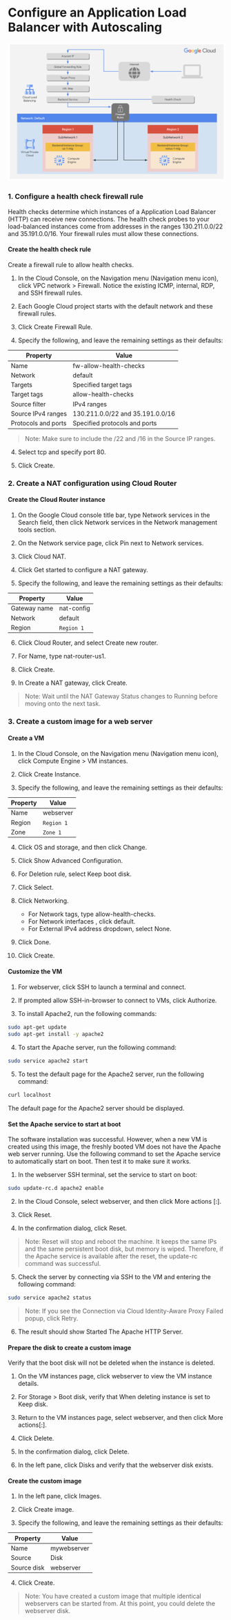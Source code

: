 # Configure an Application Load Balancer with Autoscaling

![alt text](image.png)

### 1. Configure a health check firewall rule

Health checks determine which instances of a Application Load Balancer (HTTP) can receive new connections. The health check probes to your load-balanced instances come from addresses in the ranges 130.211.0.0/22 and 35.191.0.0/16. Your firewall rules must allow these connections.

#### Create the health check rule

Create a firewall rule to allow health checks.

1. In the Cloud Console, on the Navigation menu (Navigation menu icon), click VPC network > Firewall.
   Notice the existing ICMP, internal, RDP, and SSH firewall rules.

2. Each Google Cloud project starts with the default network and these firewall rules.

3. Click Create Firewall Rule.

4. Specify the following, and leave the remaining settings as their defaults:

| Property            | Value                            |
| ------------------- | -------------------------------- |
| Name                | fw-allow-health-checks           |
| Network             | default                          |
| Targets             | Specified target tags            |
| Target tags         | allow-health-checks              |
| Source filter       | IPv4 ranges                      |
| Source IPv4 ranges  | 130.211.0.0/22 and 35.191.0.0/16 |
| Protocols and ports | Specified protocols and ports    |

> Note: Make sure to include the /22 and /16 in the Source IP ranges.

4. Select tcp and specify port 80.

5. Click Create.

### 2. Create a NAT configuration using Cloud Router

#### Create the Cloud Router instance

1. On the Google Cloud console title bar, type Network services in the Search field, then click Network services in the Network management tools section.

2. On the Network service page, click Pin next to Network services.

3. Click Cloud NAT.

4. Click Get started to configure a NAT gateway.

5. Specify the following, and leave the remaining settings as their defaults:

| Property     | Value      |
| ------------ | ---------- |
| Gateway name | nat-config |
| Network      | default    |
| Region       | `Region 1` |

6. Click Cloud Router, and select Create new router.

7. For Name, type nat-router-us1.

8. Click Create.

9. In Create a NAT gateway, click Create.

> Note: Wait until the NAT Gateway Status changes to Running before moving onto the next task.

### 3. Create a custom image for a web server

#### Create a VM

1. In the Cloud Console, on the Navigation menu (Navigation menu icon), click Compute Engine > VM instances.

2. Click Create Instance.

3. Specify the following, and leave the remaining settings as their defaults:

| Property | Value      |
| -------- | ---------- |
| Name     | webserver  |
| Region   | `Region 1` |
| Zone     | `Zone 1`   |

4. Click OS and storage, and then click Change.

5. Click Show Advanced Configuration.

6. For Deletion rule, select Keep boot disk.

7. Click Select.

8. Click Networking.

   - For Network tags, type allow-health-checks.
   - For Network interfaces , click default.
   - For External IPv4 address dropdown, select None.

9. Click Done.

10. Click Create.

#### Customize the VM

1. For webserver, click SSH to launch a terminal and connect.

2. If prompted allow SSH-in-browser to connect to VMs, click Authorize.

3. To install Apache2, run the following commands:

```bash
sudo apt-get update
sudo apt-get install -y apache2
```

4. To start the Apache server, run the following command:

```bash
sudo service apache2 start
```

5. To test the default page for the Apache2 server, run the following command:

```bash
curl localhost
```

The default page for the Apache2 server should be displayed.

#### Set the Apache service to start at boot

The software installation was successful. However, when a new VM is created using this image, the freshly booted VM does not have the Apache web server running. Use the following command to set the Apache service to automatically start on boot. Then test it to make sure it works.

1. In the webserver SSH terminal, set the service to start on boot:

```bash
sudo update-rc.d apache2 enable
```

2. In the Cloud Console, select webserver, and then click More actions [:].

3. Click Reset.

4. In the confirmation dialog, click Reset.

> Note: Reset will stop and reboot the machine. It keeps the same IPs and the same persistent boot disk, but memory is wiped. Therefore, if the Apache service is available after the reset, the update-rc command was successful.

5. Check the server by connecting via SSH to the VM and entering the following command:

```bash
sudo service apache2 status
```

> Note: If you see the Connection via Cloud Identity-Aware Proxy Failed popup, click Retry.

6. The result should show Started The Apache HTTP Server.

#### Prepare the disk to create a custom image

Verify that the boot disk will not be deleted when the instance is deleted.

1. On the VM instances page, click webserver to view the VM instance details.

2. For Storage > Boot disk, verify that When deleting instance is set to Keep disk.

3. Return to the VM instances page, select webserver, and then click More actions[:].

4. Click Delete.

5. In the confirmation dialog, click Delete.

6. In the left pane, click Disks and verify that the webserver disk exists.

#### Create the custom image

1. In the left pane, click Images.

2. Click Create image.

3. Specify the following, and leave the remaining settings as their defaults:

| Property    | Value       |
| ----------- | ----------- |
| Name        | mywebserver |
| Source      | Disk        |
| Source disk | webserver   |

4. Click Create.

> Note: You have created a custom image that multiple identical webservers can be started from. At this point, you could delete the webserver disk.
